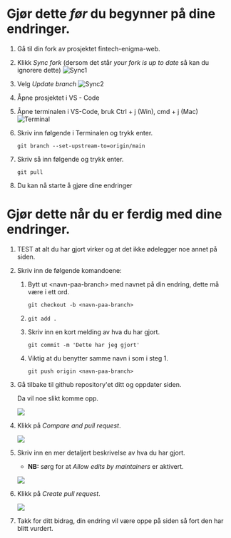 # Gjør dette _før_ du begynner på dine endringer.

1. Gå til din fork av prosjektet fintech-enigma-web.

2. Klikk _Sync fork_ (dersom det står _your fork is up to date_ så kan du ignorere dette) ![Sync1](https://github.com/fintech-enigma/fintech-enigma-web/assets/70739893/47749a5c-7aac-4e9d-b407-29b1a1b1d223)

3. Velg _Update branch_ ![Sync2](https://github.com/fintech-enigma/fintech-enigma-web/assets/70739893/899f6935-6646-42c0-9ba1-a9c26a4a8eba)

4. Åpne prosjektet i VS - Code

5. Åpne terminalen i VS-Code, bruk Ctrl + j (Win), cmd + j (Mac)
![Terminal](https://github.com/fintech-enigma/fintech-enigma-web/assets/70739893/4bd13371-07ce-4aef-98cb-b5eee0f2e49f)

6. Skriv inn følgende i Terminalen og trykk enter. 
    ````
    git branch --set-upstream-to=origin/main
    ````

7. Skriv så inn følgende og trykk enter.
    ````
    git pull
    ````

8. Du kan nå starte å gjøre dine endringer

# Gjør dette når du er ferdig med dine endringer.

1. TEST at alt du har gjort virker og at det ikke ødelegger noe annet på siden. 

2. Skriv inn de følgende komandoene:

    1. Bytt ut &lt;navn-paa-branch&gt; med navnet på din endring, dette må være i ett ord. 
        ````
        git checkout -b <navn-paa-branch>
        ````

    2.  ````
        git add .
        ````

    3. Skriv inn en kort melding av hva du har gjort. 
        ````
        git commit -m 'Dette har jeg gjort'
        ````


    4. Viktig at du benytter samme navn i som i steg 1. 
        ````
        git push origin <navn-paa-branch>
        ````

3. Gå tilbake til github repository'et ditt og oppdater siden. 

    Da vil noe slikt komme opp. 

    ![](https://user-images.githubusercontent.com/70739893/197613553-899d135c-3360-4717-8ae3-52e30205cc96.png)

4. Klikk på _Compare and pull request_. 

    ![](https://user-images.githubusercontent.com/70739893/197613683-000284c6-66b1-421b-b2eb-1aaf72167bfb.png)


5. Skriv inn en mer detaljert beskrivelse av hva du har gjort. 

    - **NB:** sørg for at _Allow edits by maintainers_ er aktivert. 

    ![](https://user-images.githubusercontent.com/70739893/197613794-329e5657-e61b-4f79-8516-afe75bf1e2dd.png)


6. Klikk på _Create pull request_. 

    ![](https://user-images.githubusercontent.com/70739893/197614033-aa9864d5-e93d-4898-943c-7b326f7b8ab1.png)

7. Takk for ditt bidrag, din endring vil være oppe på siden så fort den har blitt vurdert. 